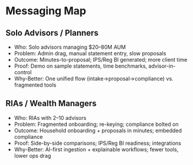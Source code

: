 # Messaging Map

## Solo Advisors / Planners
- Who: Solo advisors managing $20–80M AUM
- Problem: Admin drag, manual statement entry, slow proposals
- Outcome: Minutes-to-proposal; IPS/Reg BI generated; more client time
- Proof: Demo on sample statements, time benchmarks, advisor-in-control
- Why-Better: One unified flow (intake→proposal→compliance) vs. fragmented tools

## RIAs / Wealth Managers
- Who: RIAs with 2–10 advisors
- Problem: Fragmented onboarding; re-keying; compliance bolted on
- Outcome: Household onboarding + proposals in minutes; embedded compliance
- Proof: Side-by-side comparisons; IPS/Reg BI readiness; integrations
- Why-Better: AI-first ingestion + explainable workflows; fewer tools, lower ops drag
